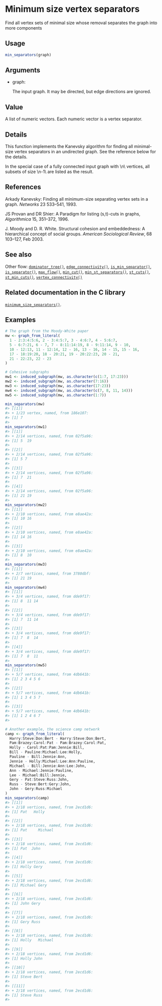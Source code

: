 # Minimum size vertex separators

Find all vertex sets of minimal size whose removal separates the graph
into more components

## Usage

``` r
min_separators(graph)
```

## Arguments

- graph:

  The input graph. It may be directed, but edge directions are ignored.

## Value

A list of numeric vectors. Each numeric vector is a vertex separator.

## Details

This function implements the Kanevsky algorithm for finding all
minimal-size vertex separators in an undirected graph. See the reference
below for the details.

In the special case of a fully connected input graph with \\n\\
vertices, all subsets of size \\n-1\\ are listed as the result.

## References

Arkady Kanevsky: Finding all minimum-size separating vertex sets in a
graph. *Networks* 23 533–541, 1993.

JS Provan and DR Shier: A Paradigm for listing (s,t)-cuts in graphs,
*Algorithmica* 15, 351–372, 1996.

J. Moody and D. R. White. Structural cohesion and embeddedness: A
hierarchical concept of social groups. *American Sociological Review*,
68 103–127, Feb 2003.

## See also

Other flow:
[`dominator_tree()`](https://r.igraph.org/reference/dominator_tree.md),
[`edge_connectivity()`](https://r.igraph.org/reference/edge_connectivity.md),
[`is_min_separator()`](https://r.igraph.org/reference/is_min_separator.md),
[`is_separator()`](https://r.igraph.org/reference/is_separator.md),
[`max_flow()`](https://r.igraph.org/reference/max_flow.md),
[`min_cut()`](https://r.igraph.org/reference/min_cut.md),
[`min_st_separators()`](https://r.igraph.org/reference/min_st_separators.md),
[`st_cuts()`](https://r.igraph.org/reference/st_cuts.md),
[`st_min_cuts()`](https://r.igraph.org/reference/st_min_cuts.md),
[`vertex_connectivity()`](https://r.igraph.org/reference/vertex_connectivity.md)

## Related documentation in the C library

[`minimum_size_separators()`](https://igraph.org/c/html/latest/igraph-Separators.html#igraph_minimum_size_separators).

## Examples

``` r
# The graph from the Moody-White paper
mw <- graph_from_literal(
  1 - 2:3:4:5:6, 2 - 3:4:5:7, 3 - 4:6:7, 4 - 5:6:7,
  5 - 6:7:21, 6 - 7, 7 - 8:11:14:19, 8 - 9:11:14, 9 - 10,
  10 - 12:13, 11 - 12:14, 12 - 16, 13 - 16, 14 - 15, 15 - 16,
  17 - 18:19:20, 18 - 20:21, 19 - 20:22:23, 20 - 21,
  21 - 22:23, 22 - 23
)

# Cohesive subgraphs
mw1 <- induced_subgraph(mw, as.character(c(1:7, 17:23)))
mw2 <- induced_subgraph(mw, as.character(7:16))
mw3 <- induced_subgraph(mw, as.character(17:23))
mw4 <- induced_subgraph(mw, as.character(c(7, 8, 11, 14)))
mw5 <- induced_subgraph(mw, as.character(1:7))

min_separators(mw)
#> [[1]]
#> + 1/23 vertex, named, from 186e107:
#> [1] 7
#> 
min_separators(mw1)
#> [[1]]
#> + 2/14 vertices, named, from 02f5a96:
#> [1] 5  19
#> 
#> [[2]]
#> + 2/14 vertices, named, from 02f5a96:
#> [1] 5 7
#> 
#> [[3]]
#> + 2/14 vertices, named, from 02f5a96:
#> [1] 7  21
#> 
#> [[4]]
#> + 2/14 vertices, named, from 02f5a96:
#> [1] 21 19
#> 
min_separators(mw2)
#> [[1]]
#> + 2/10 vertices, named, from e8ae42a:
#> [1] 10 16
#> 
#> [[2]]
#> + 2/10 vertices, named, from e8ae42a:
#> [1] 14 16
#> 
#> [[3]]
#> + 2/10 vertices, named, from e8ae42a:
#> [1] 8  10
#> 
min_separators(mw3)
#> [[1]]
#> + 2/7 vertices, named, from 3780dbf:
#> [1] 21 19
#> 
min_separators(mw4)
#> [[1]]
#> + 3/4 vertices, named, from dde9f17:
#> [1] 8  11 14
#> 
#> [[2]]
#> + 3/4 vertices, named, from dde9f17:
#> [1] 7  11 14
#> 
#> [[3]]
#> + 3/4 vertices, named, from dde9f17:
#> [1] 7  8  14
#> 
#> [[4]]
#> + 3/4 vertices, named, from dde9f17:
#> [1] 7  8  11
#> 
min_separators(mw5)
#> [[1]]
#> + 5/7 vertices, named, from 4db641b:
#> [1] 2 3 4 5 6
#> 
#> [[2]]
#> + 5/7 vertices, named, from 4db641b:
#> [1] 1 3 4 5 7
#> 
#> [[3]]
#> + 5/7 vertices, named, from 4db641b:
#> [1] 1 2 4 6 7
#> 

# Another example, the science camp network
camp <- graph_from_literal(
  Harry:Steve:Don:Bert - Harry:Steve:Don:Bert,
  Pam:Brazey:Carol:Pat - Pam:Brazey:Carol:Pat,
  Holly - Carol:Pat:Pam:Jennie:Bill,
  Bill - Pauline:Michael:Lee:Holly,
  Pauline - Bill:Jennie:Ann,
  Jennie - Holly:Michael:Lee:Ann:Pauline,
  Michael - Bill:Jennie:Ann:Lee:John,
  Ann - Michael:Jennie:Pauline,
  Lee - Michael:Bill:Jennie,
  Gery - Pat:Steve:Russ:John,
  Russ - Steve:Bert:Gery:John,
  John - Gery:Russ:Michael
)
min_separators(camp)
#> [[1]]
#> + 2/18 vertices, named, from 2ecd1d6:
#> [1] Pat   Holly
#> 
#> [[2]]
#> + 2/18 vertices, named, from 2ecd1d6:
#> [1] Pat     Michael
#> 
#> [[3]]
#> + 2/18 vertices, named, from 2ecd1d6:
#> [1] Pat  John
#> 
#> [[4]]
#> + 2/18 vertices, named, from 2ecd1d6:
#> [1] Holly Gery 
#> 
#> [[5]]
#> + 2/18 vertices, named, from 2ecd1d6:
#> [1] Michael Gery   
#> 
#> [[6]]
#> + 2/18 vertices, named, from 2ecd1d6:
#> [1] John Gery
#> 
#> [[7]]
#> + 2/18 vertices, named, from 2ecd1d6:
#> [1] Gery Russ
#> 
#> [[8]]
#> + 2/18 vertices, named, from 2ecd1d6:
#> [1] Holly   Michael
#> 
#> [[9]]
#> + 2/18 vertices, named, from 2ecd1d6:
#> [1] Holly John 
#> 
#> [[10]]
#> + 2/18 vertices, named, from 2ecd1d6:
#> [1] Steve Bert 
#> 
#> [[11]]
#> + 2/18 vertices, named, from 2ecd1d6:
#> [1] Steve Russ 
#> 
```
